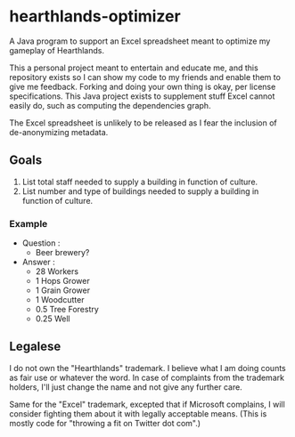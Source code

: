 # hearthlands-optimizer
A Java program to support an Excel spreadsheet meant to optimize my gameplay of Hearthlands.

This a personal project meant to entertain and educate me, and this repository exists so I can show my code to my friends and enable them to give me feedback. Forking and doing your own thing is okay, per license specifications. This Java project exists to supplement stuff Excel cannot easily do, such as computing the dependencies graph.

The Excel spreadsheet is unlikely to be released as I fear the inclusion of de-anonymizing metadata.

## Goals
1. List total staff needed to supply a building in function of culture.
2. List number and type of buildings needed to supply a building in function of culture.

### Example
* Question : 
  * Beer brewery?
* Answer :
  * 28 Workers
  * 1 Hops Grower
  * 1 Grain Grower
  * 1 Woodcutter
  * 0.5 Tree Forestry
  * 0.25 Well

## Legalese
I do not own the "Hearthlands" trademark. I believe what I am doing counts as fair use or whatever the word. In case of complaints from the trademark holders, I'll just change the name and not give any further care.

Same for the "Excel" trademark, excepted that if Microsoft complains, I will consider fighting them about it with legally acceptable means. (This is mostly code for "throwing a fit on Twitter dot com".)
